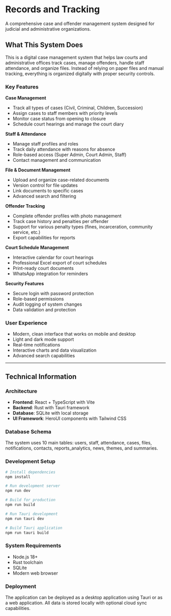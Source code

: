 # Records and Tracking

A comprehensive case and offender management system designed for judicial and administrative organizations.

## What This System Does

This is a digital case management system that helps law courts and administrative offices track cases, manage offenders, handle staff attendance, and organize files. Instead of relying on paper files and manual tracking, everything is organized digitally with proper security controls.

### Key Features

**Case Management**
- Track all types of cases (Civil, Criminal, Children, Succession)
- Assign cases to staff members with priority levels
- Monitor case status from opening to closure
- Schedule court hearings and manage the court diary

**Staff & Attendance**
- Manage staff profiles and roles
- Track daily attendance with reasons for absence
- Role-based access (Super Admin, Court Admin, Staff)
- Contact management and communication

**File & Document Management**
- Upload and organize case-related documents
- Version control for file updates
- Link documents to specific cases
- Advanced search and filtering

**Offender Tracking**
- Complete offender profiles with photo management
- Track case history and penalties per offender
- Support for various penalty types (fines, incarceration, community service, etc.)
- Export capabilities for reports

**Court Schedule Management**
- Interactive calendar for court hearings
- Professional Excel export of court schedules
- Print-ready court documents
- WhatsApp integration for reminders

**Security Features**
- Secure login with password protection
- Role-based permissions
- Audit logging of system changes
- Data validation and protection

### User Experience
- Modern, clean interface that works on mobile and desktop
- Light and dark mode support
- Real-time notifications
- Interactive charts and data visualization
- Advanced search capabilities

---

## Technical Information

### Architecture
- **Frontend**: React + TypeScript with Vite
- **Backend**: Rust with Tauri framework
- **Database**: SQLite with local storage
- **UI Framework**: HeroUI components with Tailwind CSS

### Database Schema
The system uses 10 main tables: users, staff, attendance, cases, files, notifications, contacts, reports_analytics, news, themes, and summaries.

### Development Setup
```bash
# Install dependencies
npm install

# Run development server
npm run dev

# Build for production
npm run build

# Run Tauri development
npm run tauri dev

# Build Tauri application
npm run tauri build
```

### System Requirements
- Node.js 18+
- Rust toolchain
- SQLite
- Modern web browser

### Deployment
The application can be deployed as a desktop application using Tauri or as a web application. All data is stored locally with optional cloud sync capabilities.
